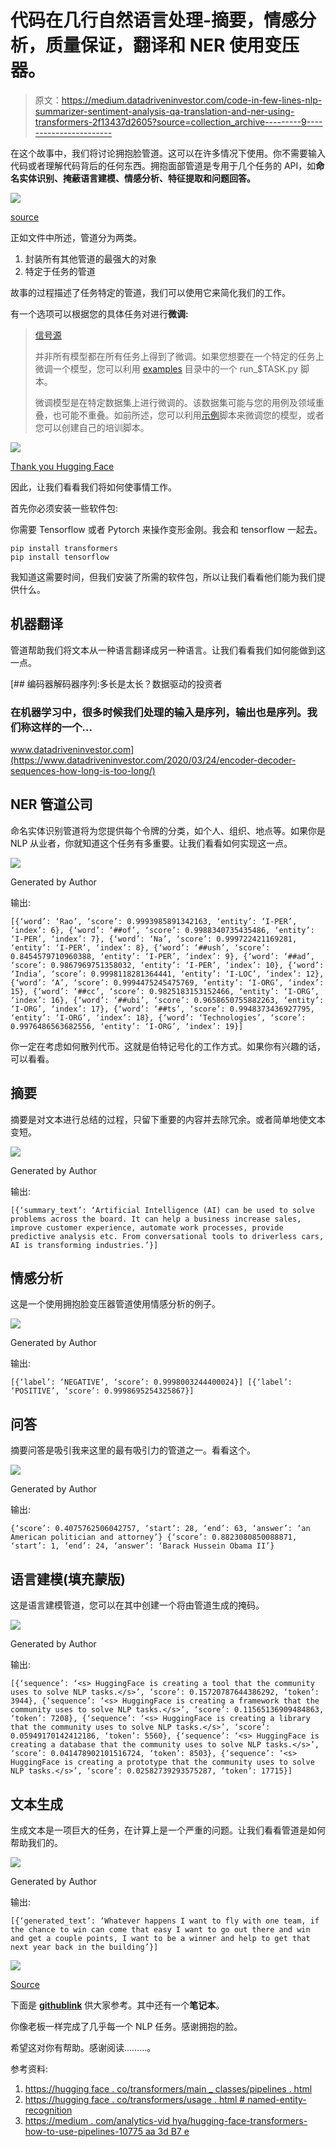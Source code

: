 # 代码在几行自然语言处理-摘要，情感分析，质量保证，翻译和 NER 使用变压器。

> 原文：<https://medium.datadriveninvestor.com/code-in-few-lines-nlp-summarizer-sentiment-analysis-qa-translation-and-ner-using-transformers-2f13437d2605?source=collection_archive---------9----------------------->

在这个故事中，我们将讨论拥抱脸管道。这可以在许多情况下使用。你不需要输入代码或者理解代码背后的任何东西。拥抱面部管道是专用于几个任务的 API，如**命名实体识别、掩蔽语言建模、情感分析、特征提取和问题回答。**

![](img/04606ceef24ac35697d258d134a2dbcf.png)

[source](https://medium.com/tensorflow/using-tensorflow-2-for-state-of-the-art-natural-language-processing-102445cda54a)

正如文件中所述，管道分为两类。

1.  封装所有其他管道的最强大的对象
2.  特定于任务的管道

故事的过程描述了任务特定的管道，我们可以使用它来简化我们的工作。

有一个选项可以根据您的具体任务对进行**微调:**

> [信号源](https://huggingface.co/transformers/usage.html#sequence-classification)
> 
> 并非所有模型都在所有任务上得到了微调。如果您想要在一个特定的任务上微调一个模型，您可以利用 [examples](https://github.com/huggingface/transformers/tree/master/examples) 目录中的一个 run_$TASK.py 脚本。
> 
> 微调模型是在特定数据集上进行微调的。该数据集可能与您的用例及领域重叠，也可能不重叠。如前所述，您可以利用[示例](https://github.com/huggingface/transformers/tree/master/examples)脚本来微调您的模型，或者您可以创建自己的培训脚本。

![](img/499acabd137e5bfe60d5a8a92a5c160a.png)

[Thank you Hugging Face](https://tenor.com/search/hug-gifs)

因此，让我们看看我们将如何使事情工作。

首先你必须安装一些软件包:

你需要 Tensorflow 或者 Pytorch 来操作变形金刚。我会和 tensorflow 一起去。

```
pip install transformers
pip install tensorflow
```

我知道这需要时间，但我们安装了所需的软件包，所以让我们看看他们能为我们提供什么。

## 机器翻译

管道帮助我们将文本从一种语言翻译成另一种语言。让我们看看我们如何能做到这一点。

[](https://www.datadriveninvestor.com/2020/03/24/encoder-decoder-sequences-how-long-is-too-long/) [## 编码器解码器序列:多长是太长？数据驱动的投资者

### 在机器学习中，很多时候我们处理的输入是序列，输出也是序列。我们称这样的一个…

www.datadriveninvestor.com](https://www.datadriveninvestor.com/2020/03/24/encoder-decoder-sequences-how-long-is-too-long/) 

## NER 管道公司

命名实体识别管道将为您提供每个令牌的分类，如个人、组织、地点等。如果你是 NLP 从业者，你就知道这个任务有多重要。让我们看看如何实现这一点。

![](img/35765f1a75182c62c4d7d9a67f2860e1.png)

Generated by Author

输出:

`[{‘word’: ‘Rao’, ‘score’: 0.9993985891342163, ‘entity’: ‘I-PER’, ‘index’: 6}, {‘word’: ‘##of’, ‘score’: 0.9988340735435486, ‘entity’: ‘I-PER’, ‘index’: 7}, {‘word’: ‘Na’, ‘score’: 0.999722421169281, ‘entity’: ‘I-PER’, ‘index’: 8}, {‘word’: ‘##ush’, ‘score’: 0.8454579710960388, ‘entity’: ‘I-PER’, ‘index’: 9}, {‘word’: ‘##ad’, ‘score’: 0.9867969751358032, ‘entity’: ‘I-PER’, ‘index’: 10}, {‘word’: ‘India’, ‘score’: 0.9998118281364441, ‘entity’: ‘I-LOC’, ‘index’: 12}, {‘word’: ‘A’, ‘score’: 0.9994475245475769, ‘entity’: ‘I-ORG’, ‘index’: 15}, {‘word’: ‘##cc’, ‘score’: 0.9825183153152466, ‘entity’: ‘I-ORG’, ‘index’: 16}, {‘word’: ‘##ubi’, ‘score’: 0.9658650755882263, ‘entity’: ‘I-ORG’, ‘index’: 17}, {‘word’: ‘##ts’, ‘score’: 0.9948373436927795, ‘entity’: ‘I-ORG’, ‘index’: 18}, {‘word’: ‘Technologies’, ‘score’: 0.9976486563682556, ‘entity’: ‘I-ORG’, ‘index’: 19}]`

你一定在考虑如何散列代币。这就是伯特记号化的工作方式。如果你有兴趣的话，可以看看。

## 摘要

摘要是对文本进行总结的过程，只留下重要的内容并去除冗余。或者简单地使文本变短。

![](img/88fb5bbfdaea1eca4775e39a1a330d41.png)

Generated by Author

输出:

`[{‘summary_text’: ‘Artificial Intelligence (AI) can be used to solve problems across the board. It can help a business increase sales, improve customer experience, automate work processes, provide predictive analysis etc. From conversational tools to driverless cars, AI is transforming industries.’}]`

## 情感分析

这是一个使用拥抱脸变压器管道使用情感分析的例子。

![](img/29c07ffa313789c8e37a7f088553baa6.png)

Generated by Author

输出:

`[{‘label’: ‘NEGATIVE’, ‘score’: 0.9998003244400024}] [{‘label’: ‘POSITIVE’, ‘score’: 0.9998695254325867}]`

## 问答

摘要问答是吸引我来这里的最有吸引力的管道之一。看看这个。

![](img/d1a21ac9811888b363f905c0e2c32935.png)

Generated by Author

输出:

`{‘score’: 0.4075762506042757, ‘start’: 28, ‘end’: 63, ‘answer’: ‘an American politician and attorney’} {‘score’: 0.8823080850088871, ‘start’: 1, ‘end’: 24, ‘answer’: ‘Barack Hussein Obama II’}`

## 语言建模(填充蒙版)

这是语言建模管道，您可以在其中创建一个将由管道生成的掩码。

![](img/3b5f368e776fe017de3d70a777e8525d.png)

Generated by Author

输出:

`[{‘sequence’: ‘<s> HuggingFace is creating a tool that the community uses to solve NLP tasks.</s>’, ‘score’: 0.15720787644386292, ‘token’: 3944}, {‘sequence’: ‘<s> HuggingFace is creating a framework that the community uses to solve NLP tasks.</s>’, ‘score’: 0.11565136909484863, ‘token’: 7208}, {‘sequence’: ‘<s> HuggingFace is creating a library that the community uses to solve NLP tasks.</s>’, ‘score’: 0.05949170142412186, ‘token’: 5560}, {‘sequence’: ‘<s> HuggingFace is creating a database that the community uses to solve NLP tasks.</s>’, ‘score’: 0.041478902101516724, ‘token’: 8503}, {‘sequence’: ‘<s> HuggingFace is creating a prototype that the community uses to solve NLP tasks.</s>’, ‘score’: 0.02582739293575287, ‘token’: 17715}]`

## 文本生成

生成文本是一项巨大的任务，在计算上是一个严重的问题。让我们看看管道是如何帮助我们的。

![](img/1c84320785b28bc659b0ba021348b1d0.png)

Generated by Author

输出:

`[{‘generated_text’: ‘Whatever happens I want to fly with one team, if the chance to win can come that easy I want to go out there and win and get a couple points, I want to be a winner and help to get that next year back in the building’}]`

![](img/663dc988e353e535a6be2c80790c58a9.png)

[Source](https://www.google.com/search?q=like+a+boss+animmation&tbm=isch&ved=2ahUKEwiLp9G43PvpAhXNPCsKHZA4D8oQ2-cCegQIABAA#imgrc=B3TdB82XFCQCwM)

下面是 [**githublink**](https://github.com/raoofnaushad/huggingFace-NLP-pieplines) 供大家参考。其中还有一个**笔记本**。

你像老板一样完成了几乎每一个 NLP 任务。感谢拥抱的脸。

希望这对你有帮助。感谢阅读………。

参考资料:

1.  [https://hugging face . co/transformers/main _ classes/pipelines . html](https://huggingface.co/transformers/main_classes/pipelines.html)
2.  [https://hugging face . co/transformers/usage . html # named-entity-recognition](https://huggingface.co/transformers/usage.html#named-entity-recognition)
3.  [https://medium . com/analytics-vid hya/hugging-face-transformers-how-to-use-pipelines-10775 aa 3d B7 e](https://medium.com/analytics-vidhya/hugging-face-transformers-how-to-use-pipelines-10775aa3db7e)